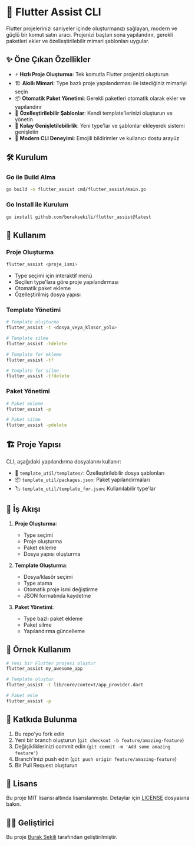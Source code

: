 # 🚀 Flutter Assist CLI

Flutter projelerinizi saniyeler içinde oluşturmanızı sağlayan, modern ve güçlü bir komut satırı aracı. Projenizi baştan sona yapılandırır, gerekli paketleri ekler ve özelleştirilebilir mimari şablonları uygular.

## ✨ Öne Çıkan Özellikler

- ⚡ **Hızlı Proje Oluşturma**: Tek komutla Flutter projenizi oluşturun
- 🏗️ **Akıllı Mimari**: Type bazlı proje yapılandırması ile istediğiniz mimariyi seçin
- 📦 **Otomatik Paket Yönetimi**: Gerekli paketleri otomatik olarak ekler ve yapılandırır
- 🎨 **Özelleştirilebilir Şablonlar**: Kendi template'lerinizi oluşturun ve yönetin
- 🔄 **Kolay Genişletilebilirlik**: Yeni type'lar ve şablonlar ekleyerek sistemi genişletin
- 💫 **Modern CLI Deneyimi**: Emojili bildirimler ve kullanıcı dostu arayüz

## 🛠️ Kurulum

### Go ile Build Alma
```bash
go build -o flutter_assist cmd/flutter_assist/main.go
```

### Go Install ile Kurulum
```bash
go install github.com/buraksekili/flutter_assist@latest
```

## 🚀 Kullanım

### Proje Oluşturma
```bash
flutter_assist <proje_ismi>
```
- Type seçimi için interaktif menü
- Seçilen type'lara göre proje yapılandırması
- Otomatik paket ekleme
- Özelleştirilmiş dosya yapısı

### Template Yönetimi
```bash
# Template oluşturma
flutter_assist -t <dosya_veya_klasor_yolu>

# Template silme
flutter_assist -tdelete

# Template for ekleme
flutter_assist -tf

# Template for silme
flutter_assist -tfdelete
```

### Paket Yönetimi
```bash
# Paket ekleme
flutter_assist -p

# Paket silme
flutter_assist -pdelete
```

## 🏗️ Proje Yapısı

CLI, aşağıdaki yapılandırma dosyalarını kullanır:

- 📁 `template_util/templates/`: Özelleştirilebilir dosya şablonları
- 📦 `template_util/packages.json`: Paket yapılandırmaları
- 🏷️ `template_util/template_for.json`: Kullanılabilir type'lar

## 🔄 İş Akışı

1. **Proje Oluşturma**:
   - Type seçimi
   - Proje oluşturma
   - Paket ekleme
   - Dosya yapısı oluşturma

2. **Template Oluşturma**:
   - Dosya/klasör seçimi
   - Type atama
   - Otomatik proje ismi değiştirme
   - JSON formatında kaydetme

3. **Paket Yönetimi**:
   - Type bazlı paket ekleme
   - Paket silme
   - Yapılandırma güncelleme

## 🎯 Örnek Kullanım

```bash
# Yeni bir Flutter projesi oluştur
flutter_assist my_awesome_app

# Template oluştur
flutter_assist -t lib/core/context/app_provider.dart

# Paket ekle
flutter_assist -p
```

## 🤝 Katkıda Bulunma

1. Bu repo'yu fork edin
2. Yeni bir branch oluşturun (`git checkout -b feature/amazing-feature`)
3. Değişikliklerinizi commit edin (`git commit -m 'Add some amazing feature'`)
4. Branch'inizi push edin (`git push origin feature/amazing-feature`)
5. Bir Pull Request oluşturun

## 📝 Lisans

Bu proje MIT lisansı altında lisanslanmıştır. Detaylar için [LICENSE](LICENSE) dosyasına bakın.

## 👨‍💻 Geliştirici

Bu proje [Burak Sekili](https://github.com/buraksekili) tarafından geliştirilmiştir. 